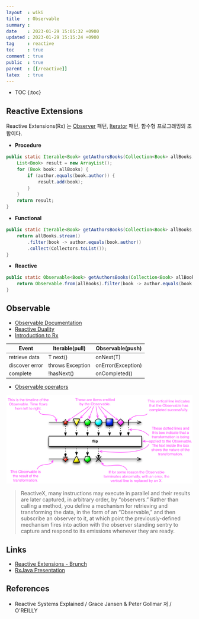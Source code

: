 ```yaml
---
layout  : wiki
title   : Observable
summary : 
date    : 2023-01-29 15:05:32 +0900
updated : 2023-01-29 15:15:24 +0900
tag     : reactive
toc     : true
comment : true
public  : true
parent  : [[/reactive]]
latex   : true
---
```

* TOC
{:toc}

## Reactive Extensions

Reactive Extensions(Rx) 는 [Observer](https://ko.wikipedia.org/wiki/%EC%98%B5%EC%84%9C%EB%B2%84_%ED%8C%A8%ED%84%B4) 패턴, [Iterator](https://en.wikipedia.org/wiki/Iterator_pattern) 패턴, 함수형 프로그래밍의 조합이다.

- __Procedure__

```java
public static Iterable<Book> getAuthorsBooks(Collection<Book> allBooks, String author) {
    List<Book> result = new ArrayList();
    for (Book book: allBooks) {
        if (author.equals(book.author)) {
            result.add(book);
        }    
    }
    return result;
}
```

- __Functional__

```java
public static Iterable<Book> getAuthorsBooks(Collection<Book> allBooks, String author) {
    return allBooks.stream()
        .filter(book -> author.equals(book.author))  
        .collect(Collectors.toList());
}
```

- __Reactive__

```java
public static Observable<Book> getAuthorsBooks(Collection<Book> allBooks, String author) {
    return Observable.from(allBooks).filter(book -> author.equals(book.author));
}
```

## Observable

- [Observable Documentation](https://reactivex.io/documentation/observable.html)
- [Reactive Duality](https://baekjungho.github.io/wiki/reactive/reactive-duality/)
- [Introduction to Rx](http://introtorx.com/Content/v1.0.10621.0/02_KeyTypes.html#IObserver)

| Event          | Iterable(pull)   | Observable(push)   |
|----------------|------------------|--------------------|
| retrieve data  | T next()         | onNext(T)          |
| discover error | throws Exception | onError(Exception) |
| complete       | !hasNext()       | onCompleted()      |

- [Observable operators](https://reactivex.io/documentation/operators.html)

![](/resource/wiki/reactive-observable/observable.png)

> ReactiveX, many instructions may execute in parallel and their results are later captured, in arbitrary order, by “observers.” Rather than calling a method, you define a mechanism for retrieving and transforming the data, in the form of an “Observable,” and then subscribe an observer to it, at which point the previously-defined mechanism fires into action with the observer standing sentry to capture and respond to its emissions whenever they are ready.

## Links

- [Reactive Extensions - Brunch](https://brunch.co.kr/@oemilk/78)
- [RxJava Presentation](https://www.slideshare.net/MateuszBukowicz/rxjavapresentation-56077123)

## References

- Reactive Systems Explained / Grace Jansen & Peter Gollmar 저 / O'REILLY